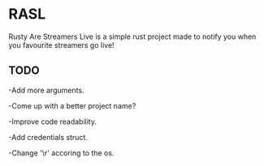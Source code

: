 # RASL
Rusty Are Streamers Live is a simple rust project made to notify you when you favourite streamers go live!

## TODO

-Add more arguments.

-Come up with a better project name?

-Improve code readability.

-Add credentials struct.

-Change '\r' accoring to the os.